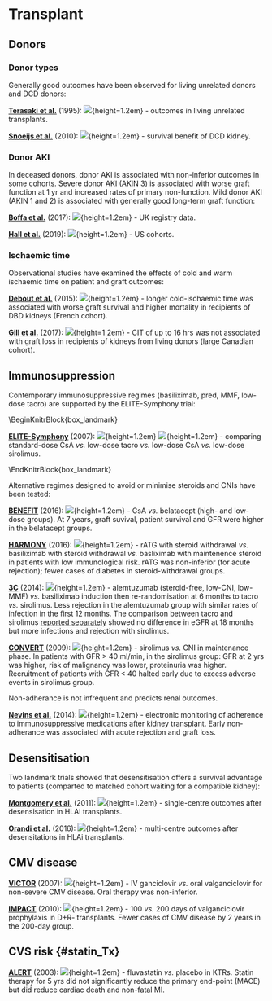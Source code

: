 # Transplant

## Donors

### Donor types

Generally good outcomes have been observed for living unrelated donors and DCD donors:

[**Terasaki et al.**](https://www.ncbi.nlm.nih.gov/pubmed/7609748) (1995): ![](Logo_OBS.png){height=1.2em} - outcomes in living unrelated transplants.  

[**Snoeijs et al.**](https://www.ncbi.nlm.nih.gov/pubmed/20488954) (2010): ![](Logo_OBS.png){height=1.2em} - survival benefit of DCD kidney. 

### Donor AKI

In deceased donors, donor AKI is associated with non-inferior outcomes in some cohorts.  Severe donor AKI (AKIN 3) is associated with worse graft function at 1 yr and increased rates of primary non-function.  Mild donor AKI (AKIN 1 and 2) is associated with generally good long-term graft function:    

[**Boffa et al.**](https://www.ncbi.nlm.nih.gov/pubmed/27428556) (2017): ![](Logo_OBS.png){height=1.2em} - UK registry data.  

[**Hall et al.**](https://www.ncbi.nlm.nih.gov/pubmed/30470437) (2019): ![](Logo_OBS.png){height=1.2em} - US cohorts.  


### Ischaemic time

Observational studies have examined the effects of cold and warm ischaemic time on patient and graft outcomes: 

[**Debout et al.**](https://www.ncbi.nlm.nih.gov/pubmed/25229341) (2015): ![](Logo_OBS.png){height=1.2em} - longer cold-ischaemic time was associated with worse graft survival and higher mortality in recipients of DBD kidneys (French cohort).  

[**Gill et al.**](https://www.ncbi.nlm.nih.gov/pubmed/28433384) (2017): ![](Logo_OBS.png){height=1.2em} - CIT of up to 16 hrs was not associated with graft loss in recipients of kidneys from living donors (large Canadian cohort).  


## Immunosuppression

Contemporary immunosuppressive regimes (basiliximab, pred, MMF, low-dose tacro) are supported by the ELITE-Symphony trial:

\BeginKnitrBlock{box_landmark}<div class="box_landmark">[**ELITE-Symphony**](https://www.ncbi.nlm.nih.gov/pubmed/18094377) (2007): ![](Logo_RCT.png){height=1.2em} ![](Logo_SEM.png){height=1.2em} - comparing standard-dose CsA *vs.* low-dose tacro *vs.* low-dose CsA *vs.* low-dose sirolimus.  
</div>\EndKnitrBlock{box_landmark}

Alternative regimes designed to avoid or minimise steroids and CNIs have been tested:

[**BENEFIT**](https://www.ncbi.nlm.nih.gov/pubmed/26816011) (2016): ![](Logo_RCT.png){height=1.2em} - CsA *vs.* belatacept (high- and low-dose groups).  At 7 years, graft suvival, patient survival and GFR were higher in the belatacept groups.  

[**HARMONY**](https://www.ncbi.nlm.nih.gov/pubmed/27871759) (2016): ![](Logo_RCT.png){height=1.2em} - rATG with steroid withdrawal *vs.* basiliximab with steroid withdrawal *vs.* basliximab with maintenence steroid in patients with low immunological risk.  rATG was non-inferior (for acute rejection); fewer cases of diabetes in steroid-withdrawal groups.  

[**3C**](https://www.ncbi.nlm.nih.gov/pubmed/25078310) (2014): ![](Logo_RCT.png){height=1.2em} - alemtuzumab (steroid-free, low-CNI, low-MMF) *vs.* basiliximab induction then re-randomisation at 6 months to tacro *vs.* sirolimus.  Less rejection in the alemtuzumab group with similar rates of infection in the first 12 months.  The comparison between tacro and sirolimus [reported separately](https://www.ncbi.nlm.nih.gov/pubmed/29226570) showed no difference in eGFR at 18 months but more infections and rejection with sirolimus.  

[**CONVERT**](https://www.ncbi.nlm.nih.gov/pubmed/19155978) (2009): ![](Logo_RCT.png){height=1.2em} - sirolimus *vs.* CNI in maintenance phase.  In patients with GFR > 40 ml/min, in the sirolimus group: GFR at 2 yrs was higher, risk of malignancy was lower, proteinuria was higher.  Recruitment of patients with GFR < 40 halted early due to excess adverse events in sirolimus group.  


Non-adherance is not infrequent and predicts renal outcomes.  

[**Nevins et al.**](https://www.ncbi.nlm.nih.gov/pubmed/24831921) (2014): ![](Logo_OBS.png){height=1.2em} - electronic monitoring of adherence to immunosuppressive medications after kidney transplant. Early non-adherance was associated with acute rejection and graft loss.  


## Desensitisation

Two landmark trials showed that desensitisation offers a survival advantage to patients (comparted to matched cohort waiting for a compatible kidney):

[**Montgomery et al.**](https://www.ncbi.nlm.nih.gov/pubmed/21793744) (2011): ![](Logo_OBS.png){height=1.2em} - single-centre outcomes after desensisation in HLAi transplants. 

[**Orandi et al.**](https://www.ncbi.nlm.nih.gov/pubmed/26962729) (2016): ![](Logo_OBS.png){height=1.2em} - multi-centre outcomes after desensitations in HLAi transplants.  


## CMV disease

[**VICTOR**](https://www.ncbi.nlm.nih.gov/pubmed/17640310) (2007): ![](Logo_RCT.png){height=1.2em} - IV ganciclovir *vs.* oral valganciclovir for non-severe CMV disease.  Oral therapy was non-inferior.  

[**IMPACT**](https://www.ncbi.nlm.nih.gov/pubmed/21197713) (2010): ![](Logo_RCT.png){height=1.2em} - 100 *vs.* 200 days of valganciclovir prophylaxis in D+R- transplants.  Fewer cases of CMV disease by 2 years in the 200-day group.  


## CVS risk {#statin_Tx}

[**ALERT**](https://www.ncbi.nlm.nih.gov/pubmed/12814712) (2003): ![](Logo_RCT.png){height=1.2em} - fluvastatin *vs.* placebo in KTRs. Statin therapy for 5 yrs did not significantly reduce the primary end-point (MACE) but did reduce cardiac death and non-fatal MI.  



